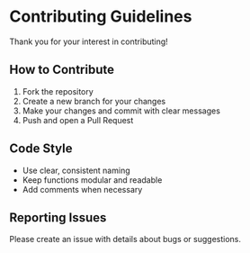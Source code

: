 # Contributing Guidelines

Thank you for your interest in contributing!

## How to Contribute

1. Fork the repository
2. Create a new branch for your changes
3. Make your changes and commit with clear messages
4. Push and open a Pull Request

## Code Style

- Use clear, consistent naming
- Keep functions modular and readable
- Add comments when necessary

## Reporting Issues

Please create an issue with details about bugs or suggestions.
